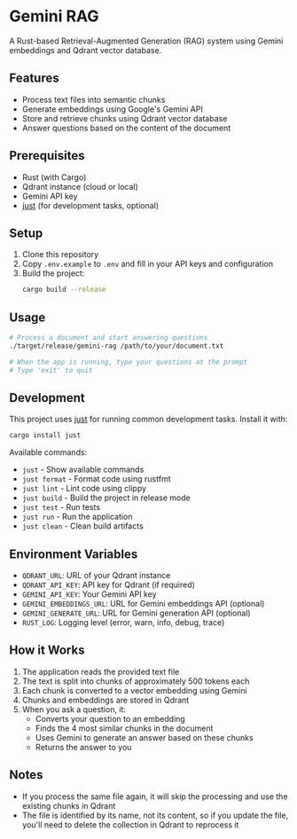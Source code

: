 # Gemini RAG

A Rust-based Retrieval-Augmented Generation (RAG) system using Gemini embeddings and Qdrant vector database.

## Features

- Process text files into semantic chunks
- Generate embeddings using Google's Gemini API
- Store and retrieve chunks using Qdrant vector database
- Answer questions based on the content of the document

## Prerequisites

- Rust (with Cargo)
- Qdrant instance (cloud or local)
- Gemini API key
- [just](https://github.com/casey/just) (for development tasks, optional)

## Setup

1. Clone this repository
2. Copy `.env.example` to `.env` and fill in your API keys and configuration
3. Build the project:
   ```bash
   cargo build --release
   ```

## Usage

```bash
# Process a document and start answering questions
./target/release/gemini-rag /path/to/your/document.txt

# When the app is running, type your questions at the prompt
# Type 'exit' to quit
```

## Development

This project uses [just](https://github.com/casey/just) for running common development tasks. Install it with:

```bash
cargo install just
```

Available commands:

- `just` - Show available commands
- `just format` - Format code using rustfmt
- `just lint` - Lint code using clippy
- `just build` - Build the project in release mode
- `just test` - Run tests
- `just run` - Run the application
- `just clean` - Clean build artifacts

## Environment Variables

- `QDRANT_URL`: URL of your Qdrant instance
- `QDRANT_API_KEY`: API key for Qdrant (if required)
- `GEMINI_API_KEY`: Your Gemini API key
- `GEMINI_EMBEDDINGS_URL`: URL for Gemini embeddings API (optional)
- `GEMINI_GENERATE_URL`: URL for Gemini generation API (optional)
- `RUST_LOG`: Logging level (error, warn, info, debug, trace)

## How it Works

1. The application reads the provided text file
2. The text is split into chunks of approximately 500 tokens each
3. Each chunk is converted to a vector embedding using Gemini
4. Chunks and embeddings are stored in Qdrant
5. When you ask a question, it:
   - Converts your question to an embedding
   - Finds the 4 most similar chunks in the document
   - Uses Gemini to generate an answer based on these chunks
   - Returns the answer to you

## Notes

- If you process the same file again, it will skip the processing and use the existing chunks in Qdrant
- The file is identified by its name, not its content, so if you update the file, you'll need to delete the collection in Qdrant to reprocess it
